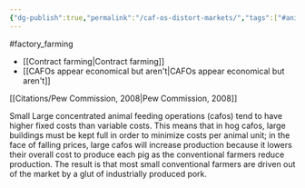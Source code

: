 ```yaml
---
{"dg-publish":true,"permalink":"/caf-os-distort-markets/","tags":["#animal_feed - factory_farming - economics","#factory_farming"],"created":"2025-10-23T17:42:42.969+01:00","updated":"2025-10-23T19:18:51.094+01:00"}
---
```


#factory_farming 

- [[Contract farming\|Contract farming]]
- [[CAFOs appear economical but aren't\|CAFOs appear economical but aren't]]

[[Citations/Pew Commission, 2008\|Pew Commission, 2008]]

Small Large concentrated animal feeding operations (cafos) tend to have higher fixed costs than variable costs. This means that in hog cafos, large buildings must be kept full in order to minimize costs per animal unit; in the face of falling prices, large cafos will increase production because it lowers their overall cost to produce each pig as the conventional farmers reduce production. The result is that most small conventional farmers are driven out of the market by a glut of industrially produced pork.